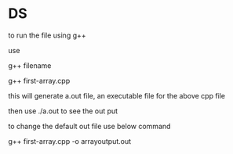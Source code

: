 # DS

to run the file using g++

use 

g++ filename

g++ first-array.cpp

this will generate a.out file, an executable file for the above cpp file

then use  ./a.out to see the out put

to change the default out file use below command  

g++ first-array.cpp -o arrayoutput.out
